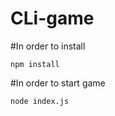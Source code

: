 # CLi-game

#In order to install

```
npm install
```

#In order to start game
```
node index.js
```

